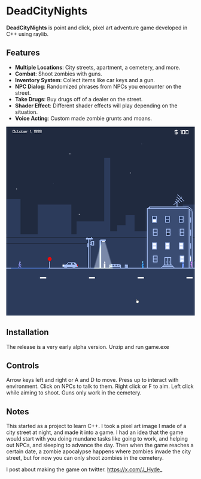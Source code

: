 # DeadCityNights

**DeadCityNights** is point and click, pixel art adventure game developed in C++ using raylib. 

## Features
- **Multiple Locations**: City streets, apartment, a cemetery, and more.
- **Combat**: Shoot zombies with guns.
- **Inventory System**: Collect items like car keys and a gun.
- **NPC Dialog**: Randomized phrases from NPCs you encounter on the street.
- **Take Drugs**: Buy drugs off of a dealer on the street.
- **Shader Effect**: Different shader effects will play depending on the situation.
- **Voice Acting**: Custom made zombie grunts and moans.

![Screenshot of the game](ScreenShot0.png)

## Installation
The release is a very early alpha version. Unzip and run game.exe

## Controls
Arrow keys left and right or A and D to move. Press up to interact with environment. Click on NPCs to talk to them. Right click or F to aim. Left click while aiming to shoot. Guns only work in the cemetery.

## Notes
This started as a project to learn C++. I took a pixel art image I made of a city street at night, and made it into a game. I had an idea that the game would start with you doing mundane tasks like going to work, and helping out NPCs, and sleeping to advance the day. Then when the game reaches a certain date, a zombie apocalypse happens where zombies invade the city street, but for now you can only shoot zombies in the cemetery.

I post about making the game on twitter. https://x.com/J_Hyde_